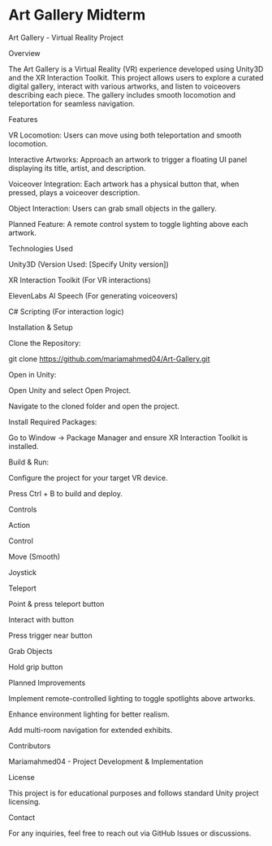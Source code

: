 # Art Gallery Midterm
 
Art Gallery - Virtual Reality Project

Overview

The Art Gallery is a Virtual Reality (VR) experience developed using Unity3D and the XR Interaction Toolkit. This project allows users to explore a curated digital gallery, interact with various artworks, and listen to voiceovers describing each piece. The gallery includes smooth locomotion and teleportation for seamless navigation.

Features

VR Locomotion: Users can move using both teleportation and smooth locomotion.

Interactive Artworks: Approach an artwork to trigger a floating UI panel displaying its title, artist, and description.

Voiceover Integration: Each artwork has a physical button that, when pressed, plays a voiceover description.

Object Interaction: Users can grab small objects in the gallery.

Planned Feature: A remote control system to toggle lighting above each artwork.

Technologies Used

Unity3D (Version Used: [Specify Unity version])

XR Interaction Toolkit (For VR interactions)

ElevenLabs AI Speech (For generating voiceovers)

C# Scripting (For interaction logic)

Installation & Setup

Clone the Repository:

git clone https://github.com/mariamahmed04/Art-Gallery.git

Open in Unity:

Open Unity and select Open Project.

Navigate to the cloned folder and open the project.

Install Required Packages:

Go to Window → Package Manager and ensure XR Interaction Toolkit is installed.

Build & Run:

Configure the project for your target VR device.

Press Ctrl + B to build and deploy.

Controls

Action

Control

Move (Smooth)

Joystick

Teleport

Point & press teleport button

Interact with button

Press trigger near button

Grab Objects

Hold grip button

Planned Improvements

Implement remote-controlled lighting to toggle spotlights above artworks.

Enhance environment lighting for better realism.

Add multi-room navigation for extended exhibits.

Contributors

Mariamahmed04 - Project Development & Implementation

License

This project is for educational purposes and follows standard Unity project licensing.

Contact

For any inquiries, feel free to reach out via GitHub Issues or discussions.
